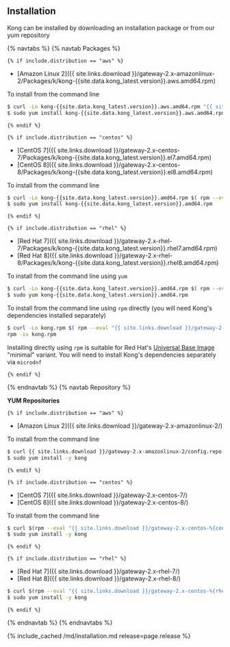 <!-- DO NOT UPDATE THIS FILE, IT'S FOR ARCHIVED CONTENT ONLY -->

## Installation

Kong can be installed by downloading an installation package or from our yum repository

{% navtabs %}
{% navtab Packages %}

    {% if include.distribution == "aws" %}

- [Amazon Linux 2]({{ site.links.download }}/gateway-2.x-amazonlinux-2/Packages/k/kong-{{site.data.kong_latest.version}}.aws.amd64.rpm)

To install from the command line

```bash
$ curl -Lo kong-{{site.data.kong_latest.version}}.aws.amd64.rpm "{{ site.links.download }}/gateway-2.x-amazonlinux-2/Packages/k/kong-{{site.data.kong_latest.version}}.aws.amd64.rpm"
$ sudo yum install kong-{{site.data.kong_latest.version}}.aws.amd64.rpm
```

    {% endif %}

    {% if include.distribution == "centos" %}

- [CentOS 7]({{ site.links.download }}/gateway-2.x-centos-7/Packages/k/kong-{{site.data.kong_latest.version}}.el7.amd64.rpm)
- [CentOS 8]({{ site.links.download }}/gateway-2.x-centos-8/Packages/k/kong-{{site.data.kong_latest.version}}.el8.amd64.rpm)

To install from the command line

```bash
$ curl -Lo kong-{{site.data.kong_latest.version}}.amd64.rpm $( rpm --eval "{{ site.links.download }}/gateway-2.x-centos-%{centos_ver}/Packages/k/kong-{{site.data.kong_latest.version}}.el%{centos_ver}.amd64.rpm")
$ sudo yum install kong-{{site.data.kong_latest.version}}.amd64.rpm
```

    {% endif %}

    {% if include.distribution == "rhel" %}

- [Red Hat 7]({{ site.links.download }}/gateway-2.x-rhel-7/Packages/k/kong-{{site.data.kong_latest.version}}.rhel7.amd64.rpm)
- [Red Hat 8]({{ site.links.download }}/gateway-2.x-rhel-8/Packages/k/kong-{{site.data.kong_latest.version}}.rhel8.amd64.rpm)

To install from the command line using `yum`

```bash
$ curl -Lo kong-{{site.data.kong_latest.version}}.amd64.rpm $( rpm --eval "{{ site.links.download }}/gateway-2.x-rhel-7/Packages/k/kong-{{site.data.kong_latest.version}}.rhel%{rhel}.amd64.rpm")
$ sudo yum kong-{{site.data.kong_latest.version}}.amd64.rpm
```

To install from the command line using `rpm` directly (you will need Kong's dependencies installed separately)

```bash
$ curl -Lo kong.rpm $( rpm --eval "{{ site.links.download }}/gateway-2.x-rhel-7/Packages/k/kong-{{site.data.kong_latest.version}}.rhel%{rhel}.amd64.rpm")
rpm -iv kong.rpm
```

Installing directly using `rpm` is suitable for Red Hat's [Universal Base Image](https://developers.redhat.com/blog/2020/03/24/red-hat-universal-base-images-for-docker-users) "minimal" variant. You will need to install Kong's dependencies separately via `microdnf`

    {% endif %}

{% endnavtab %}
{% navtab Repository %}

**YUM Repositories**

    {% if include.distribution == "aws" %}

- [Amazon Linux 2]({{ site.links.download }}/gateway-2.x-amazonlinux-2/)

To install from the command line

```bash
$ curl {{ site.links.download }}/gateway-2.x-amazonlinux-2/config.repo | sudo tee /etc/yum.repos.d/kong.repo
$ sudo yum install -y kong
```

    {% endif %}

    {% if include.distribution == "centos" %}

- [CentOS 7]({{ site.links.download }}/gateway-2.x-centos-7/)
- [CentOS 8]({{ site.links.download }}/gateway-2.x-centos-8/)

To install from the command line

```bash
$ curl $(rpm --eval "{{ site.links.download }}/gateway-2.x-centos-%{centos_ver}/config.repo") | sudo tee /etc/yum.repos.d/kong.repo
$ sudo yum install -y kong
```

    {% endif %}

    {% if include.distribution == "rhel" %}

- [Red Hat 7]({{ site.links.download }}/gateway-2.x-rhel-7/)
- [Red Hat 8]({{ site.links.download }}/gateway-2.x-rhel-8/)

```bash
$ curl $(rpm --eval "{{ site.links.download }}/gateway-2.x-centos-%{rhel}/config.repo") | sudo tee /etc/yum.repos.d/kong.repo
$ sudo yum install -y kong
```

    {% endif %}

{% endnavtab %}
{% endnavtabs %}

{% include_cached /md/installation.md release=page.release %}
